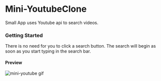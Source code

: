# Mini-YoutubeClone

Small App uses Youtube api to search videos.

### Getting Started

There is no need for you to click a search button. The search will begin as soon as you start typing in the search bar.

#### Preview

![mini-youtube gif](https://user-images.githubusercontent.com/22058682/30000058-615c775a-9024-11e7-883d-bbb4bf211eee.gif)
